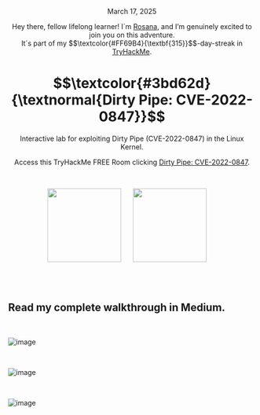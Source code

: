 <p align="center">March 17, 2025</p>
<p align="center">Hey there, fellow lifelong learner! I´m <a href="https://www.linkedin.com/in/rosanafssantos/">Rosana</a>, and I’m genuinely excited to join you on this adventure.<br>
It´s part of my $$\textcolor{#FF69B4}{\textbf{315}}$$-day-streak in  <a href="https://tryhackme.com">TryHackMe</a>.</p>

<h1 align="center">
  $$\textcolor{#3bd62d}{\textnormal{Dirty Pipe: CVE-2022-0847}}$$
</h1>
<p align="center">Interactive lab for exploiting Dirty Pipe (CVE-2022-0847) in the Linux Kernel.</p>
<p align="center">Access this TryHackMe FREE Room clicking <a href="https://tryhackme.com/room/dirtypipe">Dirty Pipe: CVE-2022-0847</a>.</p>
<br>

<p align="center">
  <img height="150px" src="https://github.com/user-attachments/assets/5082e482-9747-46fa-8da5-cae269746eab">
  <img height="150px" hspace="20" src="https://github.com/user-attachments/assets/fd08beef-d95b-4818-95ae-678108648abd">
</p>

<br>

<br>

<h2>Read my complete walkthrough in Medium.</h2>




<br>

![image](https://github.com/user-attachments/assets/5057b98c-7a54-44ae-95c5-c0db11a0fe81)


<br>


![image](https://github.com/user-attachments/assets/4a23d074-672b-4ad2-8f19-d8ed4f1971df)

<br>

![image](https://github.com/user-attachments/assets/682d6fa3-7d80-4cab-9d5d-44bcb8984350)

<br>



